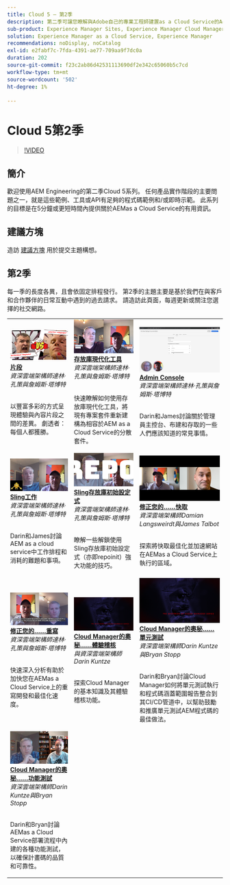 ```yaml
---
title: Cloud 5 — 第2季
description: 第二季可讓您瞭解與Adobe自己的專業工程師建置as a Cloud Service的Adobe Experience Manager (AEM)，以及提供該產品的專業服務。
sub-product: Experience Manager Sites, Experience Manager Cloud Manager, Experience Manager Assets
solution: Experience Manager as a Cloud Service, Experience Manager
recommendations: noDisplay, noCatalog
exl-id: e2fabf7c-7fda-4391-ae77-709aa9f7dc0a
duration: 202
source-git-commit: f23c2ab86d42531113690df2e342c65060b5c7cd
workflow-type: tm+mt
source-wordcount: '502'
ht-degree: 1%

---
```


# Cloud 5第2季

>[!VIDEO](https://video.tv.adobe.com/v/346567?quality=12&learn=on)

## 簡介

歡迎使用AEM Engineering的第二季Cloud 5系列。 任何產品實作階段的主要問題之一，就是這些範例、工具或API有足夠的程式碼範例和/或即時示範。 此系列的目標是在5分鐘或更短時間內提供關於AEMas a Cloud Service的有用資訊。

## 建議方塊

造訪 [建議方塊](https://forms.office.com/r/74P5Xz4UH0) 用於提交主題構想。

## 第2季

每一季的長度各異，且會依固定排程發行。 第2季的主題主要是基於我們在與客戶和合作夥伴的日常互動中遇到的過去請求。 請造訪此頁面，每週更新或關注您選擇的社交網路。

<table>
    <tr>
        <td>
            <a href="season-2/cloud5-experience-v-content-fragments.md">
                <img alt="片段" src="./imgs/s2/000-thumb.png"/>
            </a>
            <div>
                <a href="season-2/cloud5-experience-v-content-fragments.md"><strong>片段</strong></a>        
                <br/><em>資深雲端架構師達林·孔策與詹姆斯·塔博特</em>
            </div>
            <p>
                <br/>
                以豐富多彩的方式呈現體驗與內容片段之間的差異。 劇透者：每個人都獲勝。
            </p>
        </td>   
         <td>
            <a href="season-2/cloud5-repo-modernizer.md">
                 <img alt="存放庫現代化工具" src="./imgs/s2/001-thumb.png"/>
            </a>
            <div>
                <a href="season-2/cloud5-repo-modernizer.md"><strong>存放庫現代化工具</strong></a> 
               <br/><em>資深雲端架構師達林·孔策與詹姆斯·塔博特</em>
            </div>
            <p>
                <br/>
                快速瞭解如何使用存放庫現代化工具，將現有專案套件重新建構為相容於AEM as a Cloud Service的分散套件。
            </p>
         </td>
         <td>
            <a href="season-2/cloud5-admin-console.md">
                 <img alt="Admin Console" src="./imgs/s2/002-thumb.png"/>
            </a>
            <div>
                  <a href="season-2/cloud5-admin-console.md"><strong>Admin Console</strong></a>
               <br/><em>資深雲端架構師達林·孔策與詹姆斯·塔博特</em>
            </div>
            <p>
            <br/>
               Darin和James討論關於管理員主控台、布建和存取的一些人們應該知道的常見事情。
            </p>
         </td> 
  </tr>
  <tr>
         <td>
            <a href="season-2/cloud5-sling-job-scheduler.md">
                 <img alt="Sling 工作" src="./imgs/s2/003-thumb.png"/>
            </a>
            <div>
                  <a href="season-2/cloud5-sling-job-scheduler.md"><strong>Sling工作</strong></a>
               <br/><em>資深雲端架構師達林·孔策與詹姆斯·塔博特</em>
            </div>
            <p>
            <br/>
               Darin和James討論AEM as a cloud service中工作排程和消耗的難題和事項。
            </p>
         </td> 
         <td>
            <a href="season-2/cloud5-repoinit.md">
                 <img alt="Repo初始設定式(repoinit)" src="./imgs/s2/004-thumb.png"/>
            </a>
            <div>
                  <a href="season-2/cloud5-repoinit.md"><strong>Sling存放庫初始設定式</strong></a>
               <br/><em>資深雲端架構師達林·孔策與詹姆斯·塔博特</em>
            </div>
            <p>
            <br/>
              瞭解一些解鎖使用Sling存放庫初始設定式（亦即repoinit）強大功能的技巧。
            </p>
         </td>   
     <td>
            <a href="season-2/cloud5-fix-your-cache.md">
               <img alt="修正您的快取" src="./imgs/s2/005-thumb.png"/>
            </a>
      <div>
         <a href="season-2/cloud5-fix-your-cache.md"><strong>修正您的……快取</strong></a>
         <br/><em>資深雲端架構師Damian Langsweirdt與James Talbot</em>
      </div>
      <p>
         <br/>
             探索將快取最佳化並加速網站在AEMas a Cloud Service上執行的區域。
      </p>
   </td> 
  </tr>
<tr>
   <td>
           <a href="season-2/cloud5-fix-your-rewrites.md">
               <img alt="修正您的……重寫" src="./imgs/s2/006-thumb.png"/>
            </a>
      <div>
            <a href="season-2/cloud5-fix-your-rewrites.md"><strong>修正您的……重寫</strong></a>
         <br/><em>資深雲端架構師達林·孔策與詹姆斯·塔博特</em>
      </div>
      <p>
        <br/>
         快速深入分析有助於加快您在AEMas a Cloud Service上的重寫開發和最佳化速度。
      </p>
     </td>   
     <td>
            <a href="season-2/cloud5-mocm-experience-audit.md">
               <img alt="Cloud Manager的奧秘……體驗稽核" src="./imgs/s2/007-thumb.png"/>
               </a>
      <div>
            <a href="season-2/cloud5-mocm-experience-audit.md"><strong>Cloud Manager的奧秘……體驗稽核</strong></a>
         <br/><em>與資深雲端架構師Darin Kuntze</em>
      </div>
      <p>
        <br/>
        探索Cloud Manager的基本知識及其體驗稽核功能。
      </p>
   </td>
     <td>
            <a href="season-2/cloud5-mocm-unit-tests.md">
               <img alt="Cloud Manager的奧秘……單元測試" src="./imgs/s2/008-thumb.png"/>
            </a>
      <div>
            <a href="season-2/cloud5-mocm-unit-tests.md"><strong>Cloud Manager的奧秘……單元測試</strong></a>
         <br/><em>資深雲端架構師Darin Kuntze與Bryan Stopp</em>
      </div>
      <p>
        <br/>
        Darin和Bryan討論Cloud Manager如何將單元測試執行和程式碼涵蓋範圍報告整合到其CI/CD管道中，以幫助鼓勵和推廣單元測試AEM程式碼的最佳做法。
      </p>
   </td> 
  </tr>
    <tr>
        <td>
               <a href="season-2/cloud5-mocm-functional-tests.md">
                   <img alt="Cloud Manager的奧秘……功能測試" src="./imgs/s2/009-thumb.png"/>
               </a>
            <div>
                <a href="season-2/cloud5-mocm-functional-tests.md"><strong>Cloud Manager的奧秘……功能測試</strong><br/></a>        
                <em>資深雲端架構師Darin Kuntze與Bryan Stopp</em>
            </div>
            <p><br/>
                Darin和Bryan討論AEMas a Cloud Service部署流程中內建的各種功能測試，以確保計畫碼的品質和可靠性。
            </p>
        </td>
        <td></td>
        <td></td>
    </tr>
</table>
